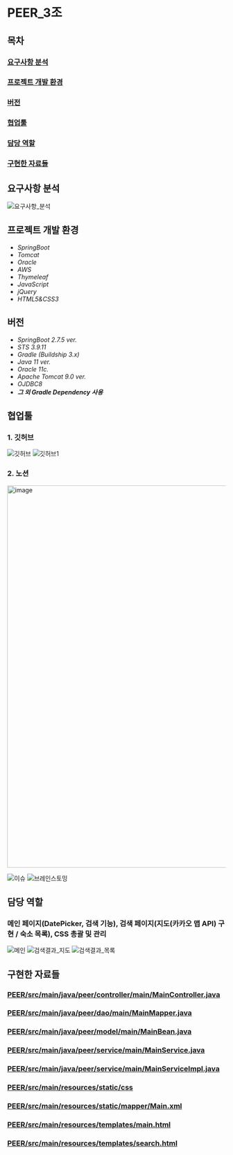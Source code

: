 # PEER_3조
## 목차
### [요구사항 분석](#요구사항-분석)
### [프로젝트 개발 환경](#1프로젝트-개발-환경)
### [버전](#2버전)
### [협업툴](#3협업툴)
### [담당 역할](#4담당-역할)
### [구현한 자료들](#5구현한-자료들)

## 요구사항 분석
![요구사항_분석](https://user-images.githubusercontent.com/96768840/207750792-86aff260-811f-41ea-ab4d-2b036c976782.jpg)

## 프로젝트 개발 환경
- *SpringBoot*
- *Tomcat*
- *Oracle*
- *AWS*
- *Thymeleaf*
- *JavaScript*
- *jQuery*
- *HTML5&CSS3*

## 버전
- *SpringBoot 2.7.5 ver.*
- *STS 3.9.11*
- *Gradle (Buildship 3.x)*
- *Java 11 ver.*
- *Oracle 11c.*
- *Apache Tomcat 9.0 ver.*
- *OJDBC8*
- ***그 외 Gradle Dependency 사용***

## 협업툴
### 1. 깃허브
![깃허브](https://user-images.githubusercontent.com/96768840/207810035-fdb5b923-e760-45e6-9a21-4e5e7b5690e3.jpg)
![깃허브1](https://user-images.githubusercontent.com/96768840/207810039-0d08a343-e58c-44d3-bb22-cf87e7a6f057.jpg)

### 2. 노션
<img width="882" alt="image" src="https://user-images.githubusercontent.com/96768840/207756457-3bfeac4d-559e-4377-bc9c-dd117b734e97.png">

![이슈](https://user-images.githubusercontent.com/96768840/207810903-0e31df72-bb73-4fa6-9ea8-a61f0daf9f71.jpg)
![브레인스토밍](https://user-images.githubusercontent.com/96768840/207810908-97111dbb-2fc3-44a9-bcb1-d7d0b637ca1c.jpg)

## 담당 역할
### 메인 페이지(DatePicker, 검색 기능), 검색 페이지(지도(카카오 맵 API) 구현 / 숙소 목록), CSS 총괄 및 관리

![메인](https://user-images.githubusercontent.com/96768840/207751292-1291fcc8-37d3-4a1f-bf7d-3ba8e4d0867f.jpg)
![검색결과_지도](https://user-images.githubusercontent.com/96768840/207751276-537b907c-a894-4d27-bb89-4956525302f5.jpg)
![검색결과_목록](https://user-images.githubusercontent.com/96768840/207751278-b8e368e7-e7e2-44c0-80f4-5046bf11dd47.jpg)

## 구현한 자료들
### [PEER/src/main/java/peer/controller/main/MainController.java](PEER/src/main/java/peer/controller/main/MainController.java)
### [PEER/src/main/java/peer/dao/main/MainMapper.java ](PEER/src/main/java/peer/dao/main/MainMapper.java )
### [PEER/src/main/java/peer/model/main/MainBean.java](PEER/src/main/java/peer/model/main/MainBean.java)
### [PEER/src/main/java/peer/service/main/MainService.java](PEER/src/main/java/peer/service/main/MainService.java)
### [PEER/src/main/java/peer/service/main/MainServiceImpl.java](PEER/src/main/java/peer/service/main/MainServiceImpl.java)
### [PEER/src/main/resources/static/css](PEER/src/main/resources/static/css)
### [PEER/src/main/resources/static/mapper/Main.xml](PEER/src/main/resources/static/mapper/Main.xml)
### [PEER/src/main/resources/templates/main.html](PEER/src/main/resources/templates/main.html)
### [PEER/src/main/resources/templates/search.html](PEER/src/main/resources/templates/search.html)
